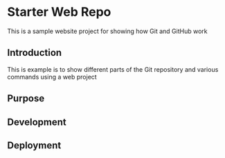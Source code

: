 # Starter Web Repo

This is a sample website project for showing how Git and GitHub work
## Introduction
This is example is to show different parts of the Git repository and various commands using a web project
## Purpose

## Development

## Deployment
